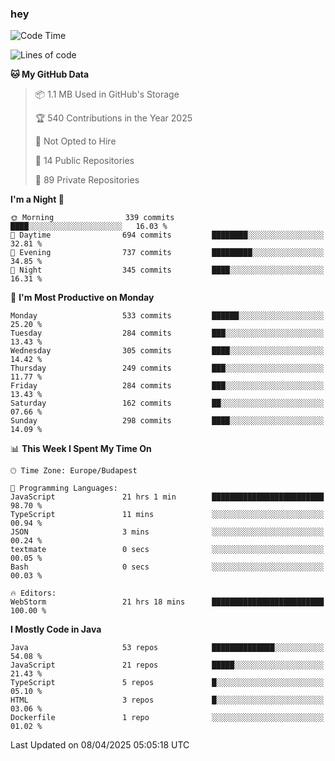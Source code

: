 ### hey

<!--START_SECTION:waka-->
![Code Time](http://img.shields.io/badge/Code%20Time-1%2C167%20hrs%2029%20mins-blue)

![Lines of code](https://img.shields.io/badge/From%20Hello%20World%20I%27ve%20Written-2.6%20million%20lines%20of%20code-blue)

**🐱 My GitHub Data** 

> 📦 1.1 MB Used in GitHub's Storage 
 > 
> 🏆 540 Contributions in the Year 2025
 > 
> 🚫 Not Opted to Hire
 > 
> 📜 14 Public Repositories 
 > 
> 🔑 89 Private Repositories 
 > 
**I'm a Night 🦉** 

```text
🌞 Morning                339 commits         ████░░░░░░░░░░░░░░░░░░░░░   16.03 % 
🌆 Daytime                694 commits         ████████░░░░░░░░░░░░░░░░░   32.81 % 
🌃 Evening                737 commits         █████████░░░░░░░░░░░░░░░░   34.85 % 
🌙 Night                  345 commits         ████░░░░░░░░░░░░░░░░░░░░░   16.31 % 
```
📅 **I'm Most Productive on Monday** 

```text
Monday                   533 commits         ██████░░░░░░░░░░░░░░░░░░░   25.20 % 
Tuesday                  284 commits         ███░░░░░░░░░░░░░░░░░░░░░░   13.43 % 
Wednesday                305 commits         ████░░░░░░░░░░░░░░░░░░░░░   14.42 % 
Thursday                 249 commits         ███░░░░░░░░░░░░░░░░░░░░░░   11.77 % 
Friday                   284 commits         ███░░░░░░░░░░░░░░░░░░░░░░   13.43 % 
Saturday                 162 commits         ██░░░░░░░░░░░░░░░░░░░░░░░   07.66 % 
Sunday                   298 commits         ████░░░░░░░░░░░░░░░░░░░░░   14.09 % 
```


📊 **This Week I Spent My Time On** 

```text
🕑︎ Time Zone: Europe/Budapest

💬 Programming Languages: 
JavaScript               21 hrs 1 min        █████████████████████████   98.70 % 
TypeScript               11 mins             ░░░░░░░░░░░░░░░░░░░░░░░░░   00.94 % 
JSON                     3 mins              ░░░░░░░░░░░░░░░░░░░░░░░░░   00.24 % 
textmate                 0 secs              ░░░░░░░░░░░░░░░░░░░░░░░░░   00.05 % 
Bash                     0 secs              ░░░░░░░░░░░░░░░░░░░░░░░░░   00.03 % 

🔥 Editors: 
WebStorm                 21 hrs 18 mins      █████████████████████████   100.00 % 
```

**I Mostly Code in Java** 

```text
Java                     53 repos            ██████████████░░░░░░░░░░░   54.08 % 
JavaScript               21 repos            █████░░░░░░░░░░░░░░░░░░░░   21.43 % 
TypeScript               5 repos             █░░░░░░░░░░░░░░░░░░░░░░░░   05.10 % 
HTML                     3 repos             █░░░░░░░░░░░░░░░░░░░░░░░░   03.06 % 
Dockerfile               1 repo              ░░░░░░░░░░░░░░░░░░░░░░░░░   01.02 % 
```




 Last Updated on 08/04/2025 05:05:18 UTC
<!--END_SECTION:waka-->
